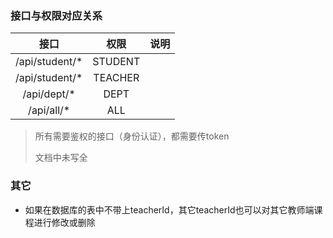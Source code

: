 ### 接口与权限对应关系

|      接口      |  权限   | 说明 |
| :------------: | :-----: | :--: |
| /api/student/* | STUDENT |      |
| /api/student/* | TEACHER |      |
|  /api/dept/*   |  DEPT   |      |
|   /api/all/*   |   ALL   |      |

> 所有需要鉴权的接口（身份认证），都需要传token
>
> 文档中未写全

### 其它
- 如果在数据库的表中不带上teacherId，其它teacherId也可以对其它教师端课程进行修改或删除

